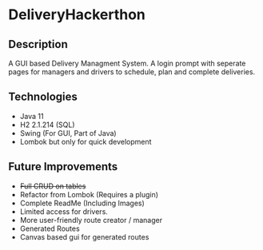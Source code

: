 # DeliveryHackerthon

## Description
A GUI based Delivery Managment System. A login prompt with seperate pages for managers and drivers to schedule, plan and complete deliveries.

## Technologies
- Java 11
- H2 2.1.214 (SQL)
- Swing (For GUI, Part of Java) 
- Lombok but only for quick development

## Future Improvements
- ~~Full CRUD on tables~~
- Refactor from Lombok (Requires a plugin)
- Complete ReadMe (Including Images)
- Limited access for drivers.
- More user-friendly route creator / manager
- Generated Routes
- Canvas based gui for generated routes
